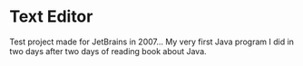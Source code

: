 # Text Editor
Test project made for JetBrains in 2007... My very first Java program I did in two days after two days of reading book about Java.
